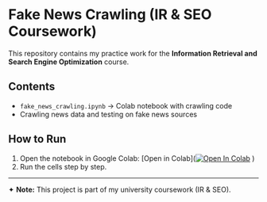 # Fake News Crawling (IR & SEO Coursework)

This repository contains my practice work for the **Information Retrieval and Search Engine Optimization** course.

## Contents
- `fake_news_crawling.ipynb` → Colab notebook with crawling code
- Crawling news data and testing on fake news sources

## How to Run
1. Open the notebook in Google Colab:
   [Open in Colab]([![Open In Colab](https://colab.research.google.com/assets/colab-badge.svg)](https://colab.research.google.com/github/saif502/fake-news-crawling/blob/main/notebooks/fake_news_crawling.ipynb)
)
2. Run the cells step by step.

---

✦ **Note:** This project is part of my university coursework (IR & SEO).
